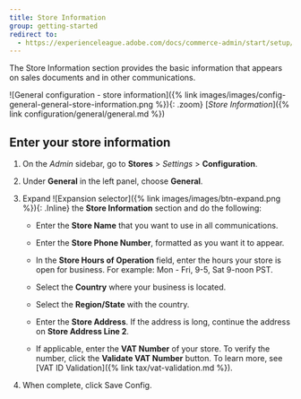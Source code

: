 ```yaml
---
title: Store Information
group: getting-started
redirect to:
  - https://experienceleague.adobe.com/docs/commerce-admin/start/setup/store-details.html#store-information
---
```


The Store Information section provides the basic information that appears on sales documents and in other communications.

![General configuration - store information]({% link images/images/config-general-general-store-information.png %}){: .zoom}
[_Store Information_]({% link configuration/general/general.md %})

## Enter your store information

1. On the _Admin_ sidebar, go to **Stores** > _Settings_ > **Configuration**.

1. Under **General** in the left panel, choose **General**.

1. Expand ![Expansion selector]({% link images/images/btn-expand.png %}){: .Inline} the **Store Information** section and do the following:

    - Enter the **Store Name** that you want to use in all communications.

    - Enter the **Store Phone Number**, formatted as you want it to appear.

    - In the **Store Hours of Operation** field, enter the hours your store is open for business. For example: Mon - Fri, 9-5, Sat 9-noon PST.

    - Select the **Country** where your business is located.

    - Select the **Region/State** with the country.

    - Enter the **Store Address**. If the address is long, continue the address on **Store Address Line 2**.

    - If applicable, enter the **VAT Number** of your store. To verify the number, click the **Validate VAT Number** button. To learn more, see [VAT ID Validation]({% link tax/vat-validation.md %}).

1. When complete, click <span class="btn">Save Config</span>.
